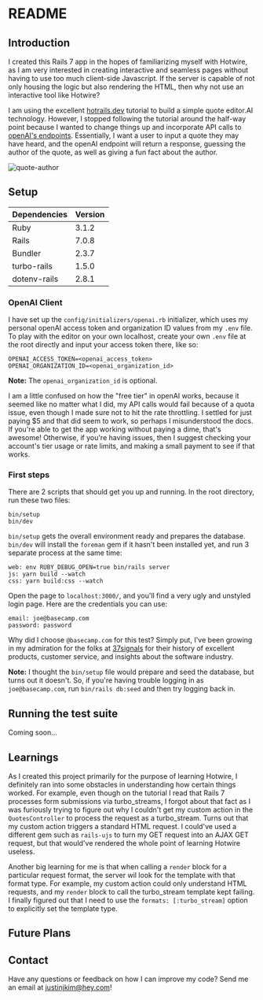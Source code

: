 # README

## Introduction
I created this Rails 7 app in the hopes of familiarizing myself with Hotwire, as I am very interested in creating interactive and seamless pages without having to use too much client-side Javascript. If the server is capable of not only housing the logic but also rendering the HTML, then why not use an interactive tool like Hotwire?

I am using the excellent [hotrails.dev](https://www.hotrails.dev/turbo-rails) tutorial to build a simple quote editor.AI technology. However, I stopped following the tutorial around the half-way point because I wanted to change things up and incorporate API calls to [openAI's endpoints](https://platform.openai.com/docs/overview). Essentially, I want a user to input a quote they may have heard, and the openAI endpoint will return a response, guessing the author of the quote, as well as giving a fun fact about the author.

![quote-author](https://github.com/justinjkim/quote-editor/assets/15473295/9e1dfb5a-0230-4848-bfd1-8dec48140e9d)



## Setup

| Dependencies | Version     |
|--------------|-------------|
| Ruby         | 3.1.2       |
| Rails        | 7.0.8       |
| Bundler      | 2.3.7       |
| turbo-rails  | 1.5.0       |
| dotenv-rails | 2.8.1       |

### OpenAI Client
I have set up the `config/initializers/openai.rb` initializer, which uses my personal openAI access token and organization ID values from my `.env` file. To play with the editor on your own localhost, create your own `.env` file at the root directly and input your access token there, like so:
```
OPENAI_ACCESS_TOKEN=<openai_access_token>
OPENAI_ORGANIZATION_ID=<openai_organization_id>
```
**Note:** The `openai_organization_id` is optional.

I am a little confused on how the "free tier" in openAI works, because it seemed like no matter what I did, my API calls would fail because of a quota issue, even though I made sure not to hit the rate throttling. I settled for just paying $5 and that did seem to work, so perhaps I misunderstood the docs. If you're able to get the app working without paying a dime, that's awesome! Otherwise, if you're having issues, then I suggest checking your account's tier usage or rate limits, and making a small payment to see if that works.

### First steps
There are 2 scripts that should get you up and running. In the root directory, run these two files:
```
bin/setup
bin/dev
```

`bin/setup` gets the overall environment ready and prepares the database. `bin/dev` will install the `foreman` gem if it hasn't been installed yet, and run 3 separate process at the same time:
```
web: env RUBY_DEBUG_OPEN=true bin/rails server
js: yarn build --watch
css: yarn build:css --watch
```

Open the page to `localhost:3000/`, and you'll find a very ugly and unstyled login page. Here are the credentials you can use:
```
email: joe@basecamp.com
password: password
```
Why did I choose `@basecamp.com` for this test? Simply put, I've been growing in my admiration for the folks at [37signals](https://37signals.com) for their history of excellent products, customer service, and insights about the software industry.


**Note:** I thought the `bin/setup` file would prepare and seed the database, but turns out it doesn't. So, if you're having trouble logging in as `joe@basecamp.com`, run `bin/rails db:seed` and then try logging back in.


## Running the test suite
Coming soon...


## Learnings
As I created this project primarily for the purpose of learning Hotwire, I definitely ran into some obstacles in understanding how certain things worked. For example, even though on the tutorial I read that Rails 7 processes form submissions via turbo_streams, I forgot about that fact as I was furiously trying to figure out why I couldn't get my custom action in the `QuotesController` to process the request as a turbo_stream. Turns out that my custom action triggers a standard HTML request. I could've used a different gem such as `rails-ujs` to turn my GET request into an AJAX GET request, but that would've rendered the whole point of learning Hotwire useless.

Another big learning for me is that when calling a `render` block for a particular request format, the server wil look for the template with that format type. For example, my custom action could only understand HTML requests, and my `render` block to call the turbo_stream template kept failing. I finally figured out that I need to use the `formats: [:turbo_stream]` option to explicitly set the template type.



## Future Plans



## Contact
Have any questions or feedback on how I can improve my code? Send me an email at justinjkim@hey.com!
